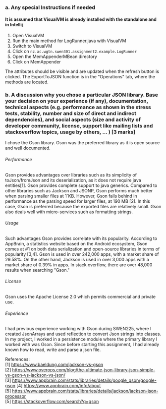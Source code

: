 ### a. Any special Instructions if needed  
#### It is assumed that VisualVM is already installed with the standalone and in Intellij
1. Open VisualVM
2. Run the main method for LogRunner.java with VisualVM
3. Switch to VisualVM
4. Click on ``nz.ac.wgtn.swen301.assignment2.example.LogRunner``
5. Open the MemAppenderMBean directory
6. Click on MemAppender 

The attributes should be visible and are updated when the refresh button is clicked. 
The ExportToJSON function is in the "Operations" tab, where the methods are located.


### b. A discussion why you chose a particular JSON library. Base your decision on your experience (if any), documentation, technical aspects (e.g. performance as shown in the stress tests, stability, number and size of direct and indirect dependencies), and social aspects (size and activity of developer community, license, support like mailing lists and stackoverflow topics, usage by others, … )  [3 marks]
I chose the Gson library. Gson was the preferred library as it is open source and well documented.

###### Performance
Gson provides advantages over libraries such as its simplicity of toJson/fromJson and its deserialization, as it 
does not require java entities[1]. Gson provides complete support to java generics. 
Compared to other libraries such as Jackson and JSONP, Gson performs much better when parsing smaller files at 1`KB. 
However, Gson falls behind in performance as the parsing speed for larger files, at 190 MB [2]. In this case, Gson is
preferred because the exported files are relatively small. Gson also deals well with micro-services such as formatting strings.
 

###### Usage
Such advantages Gson provides correlate with its popularity. According to AppBrain, a statistics website based on the Android ecosystem,
Gson comes at #1 on both data serialization and open-source libraries in terms of popularity [3,4]. Gson is used in over 242,000 apps, with a market share of
29.58%. On the other hand, Jackson is used in over 3,000 apps with a market share of 0.39% in apps. In stack overflow, there are over 48,000 results when searching "Gson."

###### License  
Gson uses the Apache License 2.0 which permits commercial and private use.

###### Experience
I had previous experience working with Gson during SWEN225, where I created JsonArrays and used reflection to convert Json
strings into classes. In my project, I worked in a persistence module where the primary library I worked with was Gson.
Since before starting this assignment, I had already known how to read, write and parse a json file.

References:  
[1] https://www.baeldung.com/jackson-vs-gson  
[2] https://www.overops.com/blog/the-ultimate-json-library-json-simple-vs-gson-vs-jackson-vs-json/  
[3] https://www.appbrain.com/stats/libraries/details/google_gson/google-gson 
[4] https://www.appbrain.com/info/about  
[5] https://www.appbrain.com/stats/libraries/details/jackson/jackson-json-processor  
[5] https://stackoverflow.com/search?q=gson

